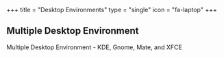+++
title = "Desktop Environments"
type = "single"
icon = "fa-laptop"
+++

## Multiple Desktop Environment

Multiple Desktop Environment - KDE, Gnome, Mate, and XFCE
